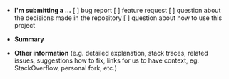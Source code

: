 - **I'm submitting a ...**
  [ ] bug report
  [ ] feature request
  [ ] question about the decisions made in the repository
  [ ] question about how to use this project

- **Summary**

- **Other information** (e.g. detailed explanation, stack traces, related issues, suggestions how to fix, links for us to have context, eg. StackOverflow, personal fork, etc.)